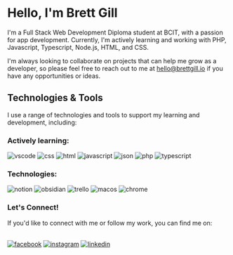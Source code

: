 # Hello, I'm Brett Gill

I'm a Full Stack Web Development Diploma student at BCIT, with a passion for app development. Currently, I'm actively learning and working with PHP, Javascript, Typescript, Node.js, HTML, and CSS.

I'm always looking to collaborate on projects that can help me grow as a developer, so please feel free to reach out to me at hello@brettgill.io if you have any opportunities or ideas.

## Technologies & Tools

I use a range of technologies and tools to support my learning and development, including:

### Actively learning:

<img src="https://img.shields.io/badge/VSCode-0078D4?style=for-the-badge&logo=visual%20studio%20code&logoColor=white" alt="vscode">
<img src="https://img.shields.io/badge/CSS3-1572B6?style=for-the-badge&logo=css3&logoColor=white" alt="css">
<img src="https://img.shields.io/badge/HTML5-E34F26?style=for-the-badge&logo=html5&logoColor=white" alt="html">
<img src="https://img.shields.io/badge/JavaScript-323330?style=for-the-badge&logo=javascript&logoColor=F7DF1E" alt="javascript">
<img src="https://img.shields.io/badge/json-5E5C5C?style=for-the-badge&logo=json&logoColor=white" alt="json">
<img src="https://img.shields.io/badge/PHP-777BB4?style=for-the-badge&logo=php&logoColor=white" alt="php">
<img src="https://img.shields.io/badge/TypeScript-007ACC?style=for-the-badge&logo=typescript&logoColor=white" alt="typescript">

### Technologies:

<img src="https://img.shields.io/badge/Notion-000000?style=for-the-badge&logo=notion&logoColor=white" alt="notion">
<img src="https://img.shields.io/badge/Obsidian-483699?style=for-the-badge&logo=Obsidian&logoColor=white" alt="obsidian">
<img src="https://img.shields.io/badge/Trello-0052CC?style=for-the-badge&logo=trello&logoColor=white" alt="trello">
<img src="https://img.shields.io/badge/mac%20os-000000?style=for-the-badge&logo=apple&logoColor=white" alt="macos">
<img src="https://img.shields.io/badge/Google_chrome-4285F4?style=for-the-badge&logo=Google-chrome&logoColor=white" alt="chrome">

### Let's Connect!

If you'd like to connect with me or follow my work, you can find me on:

<br><a href=”https://www.facebook.com/brett.gill.986”><img src="https://img.shields.io/badge/GitHub-100000?style=for-the-badge&logo=github&logoColor=white" alt="facebook"></a>
<a href="https://www.instagram.com/bstevieg/"><img src="https://img.shields.io/badge/Instagram-E4405F?style=for-the-badge&logo=instagram&logoColor=white" alt="instagram"></a>
<a href="https://www.linkedin.com/in/thebrettgill/"><img src="https://img.shields.io/badge/LinkedIn-0077B5?style=for-the-badge&logo=linkedin&logoColor=white" alt="linkedin"></a>

<!-- <img src="" alt=""> -->

<!---
breadscorner/breadscorner is a ✨ special ✨ repository because its `README.md` (this file) appears on your GitHub profile.
You can click the Preview link to take a look at your changes.
--->
